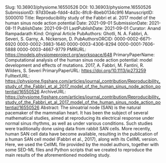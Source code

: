 Slug: 10.36903/physiome.16550526
DOI: 10.36903/physiome.16550526
SubmissionID: 97d30eab-fdd4-4d3c-8fc8-8beb0134c9f6
ManuscriptID: S000010
Title: Reproducibility study of the Fabbri et al. 2017 model of the human sinus node action potential
Date: 2021-09-01
SubmissionDate: 2021-08-11
PublishDate: 2021-09-01
LastPublishDate: 2021-09-01
Curator: Anand Rampadarath
Kind: Original Article
PubAuthors: Ghotli, N. A.
    Fabbri, A.
    Severi, S.
    Garny, A.
    Nickerson, D.
PubAuthorsORCID: 0000-0002-6671-6920
    0000-0002-3983-1640
    0000-0003-4306-8294
    0000-0001-7606-5888
    0000-0003-4667-9779
PMRURL: https://models.physiomeproject.org/workspace/648
PrimaryPaperName: Computational analysis of the human sinus node action potential: model development and effects of mutations. 2017, A. Fabbri, M. Fantini, R. Wilders, S. Severi
PrimaryPaperURL: https://doi.org/10.1113/jp273259
FulltextURL: https://physiome.figshare.com/articles/journal_contribution/Reproducibility_study_of_the_Fabbri_et_al_2017_model_of_the_human_sinus_node_action_potential/16550526
ArchiveURL: https://physiome.figshare.com/articles/journal_contribution/Reproducibility_study_of_the_Fabbri_et_al_2017_model_of_the_human_sinus_node_action_potential/16550526
Abstract: The sinoatrial node (SAN) is the natural pacemaker of the mammalian heart. It has been the subject of several mathematical studies, aimed at reproducing its electrical response under normal sinus rhythms, as well as under various conditions. Such studies were traditionally done using data from rabbit SAN cells. More recently, human SAN cell data have become available, resulting in the publication of a human SAN cell model (Fabbri et al., 2017), along with its CellML version. Here, we used the CellML file provided by the model authors, together with some SED-ML files and Python scripts that we created to reproduce the main results of the aforementioned modeling study.